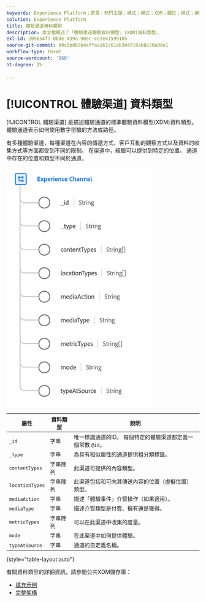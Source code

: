 ```yaml
---
keywords: Experience Platform；首頁；熱門主題；模式；模式；XDM；欄位；模式；模式；網頁詳細資訊；資料類型；資料類型；網頁
solution: Experience Platform
title: 體驗通道資料類型
description: 本文檔概述了「體驗渠道體驗資料模型」(XDM)資料類型。
exl-id: 209654f7-0bde-439a-989c-ce2e41599105
source-git-commit: 60c0bd62b4effaa161c61ab304718ab8c20a06e1
workflow-type: tm+mt
source-wordcount: '268'
ht-degree: 2%

---
```


# [!UICONTROL 體驗渠道] 資料類型

[!UICONTROL 體驗渠道] 是描述體驗通道的標準體驗資料模型(XDM)資料類型。 體驗通道表示如何使用數字型驗的方法或路徑。

有多種體驗渠道，每種渠道在內容的傳遞方式、客戶互動的觀察方式以及資料的收集方式等方面都受到不同的限制。 在渠道中，經驗可以提供到特定的位置。 通道中存在的位置和類型不同於通道。

![](../images/data-types/experience-channel.png)

| 屬性 | 資料類型 | 說明 |
| --- | --- | --- |
| `_id` | 字串 | 唯一標識通道的ID。 每個特定的體驗渠道都定義一個常數 `@id`。 |
| `_type` | 字串 | 為具有相似屬性的通道提供粗分類標籤。 |
| `contentTypes` | 字串陣列 | 此渠道可提供的內容類型。 |
| `locationTypes` | 字串陣列 | 此渠道包括和可向其傳送內容的位置（虛擬位置）類型。 |
| `mediaAction` | 字串 | 描述「體驗事件」介質操作（如果適用）。 |
| `mediaType` | 字串 | 描述介質類型是付費、擁有還是獲得。 |
| `metricTypes` | 字串陣列 | 可以在此渠道中收集的度量。 |
| `mode` | 字串 | 在此渠道中如何提供體驗。 |
| `typeAtSource` | 字串 | 通道的自定義名稱。 |

{style="table-layout:auto"}

有關資料類型的詳細資訊，請參閱公共XDM儲存庫：

* [填充示例](https://github.com/adobe/xdm/blob/master/components/datatypes/channels/channel.example.1.json)
* [完整架構](https://github.com/adobe/xdm/blob/master/components/datatypes/channels/channel.schema.json)
